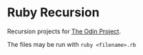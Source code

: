 # Ruby Recursion

Recursion projects for [The Odin Project](http://www.theodinproject.com/courses/ruby-programming/lessons/recursion).

The files may be run with `ruby <filename>.rb`

